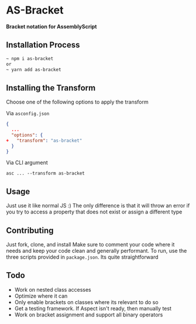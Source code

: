 # AS-Bracket
**Bracket notation for AssemblyScript**

## Installation Process

```bash
~ npm i as-bracket
or 
~ yarn add as-bracket
```

## Installing the Transform

Choose one of the following options to apply the transform

Via `asconfig.json`

```json
{
  ...
  "options": {
+   "transform": "as-bracket"
  }
}
```

Via CLI argument

```
asc ... --transform as-bracket
```

## Usage

Just use it like normal JS :)
The only difference is that it will throw an error if you try to access a property that does not exist or assign a different type

## Contributing
Just fork, clone, and install
Make sure to comment your code where it needs and keep your code clean and generally performant.
To run, use the three scripts provided in `package.json`. Its quite straightforward

## Todo
- Work on nested class accesses
- Optimize where it can
- Only enable brackets on classes where its relevant to do so
- Get a testing framework. If Aspect isn't ready, then manually test
- Work on bracket assignment and support all binary operators